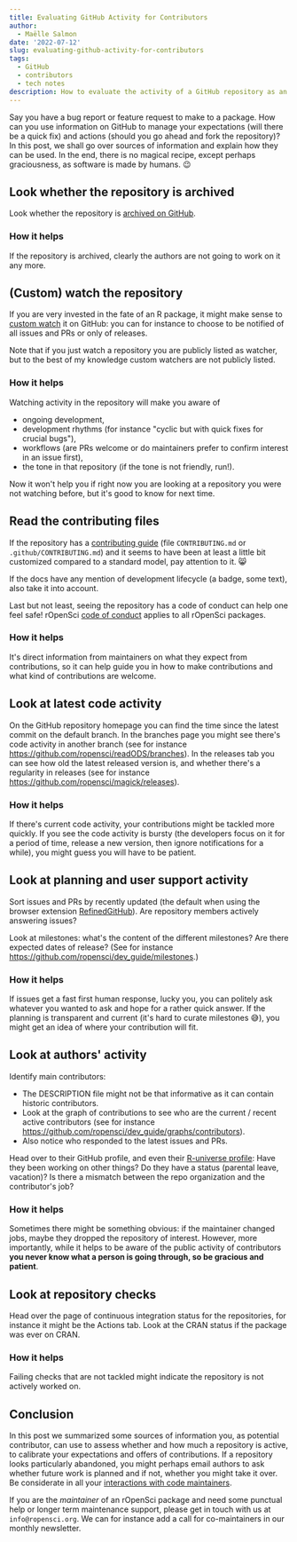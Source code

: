 ```yaml
---
title: Evaluating GitHub Activity for Contributors
author:
  - Maëlle Salmon
date: '2022-07-12'
slug: evaluating-github-activity-for-contributors
tags:
  - GitHub
  - contributors
  - tech notes
description: How to evaluate the activity of a GitHub repository as an user or potential contributors 
---
```


Say you have a bug report or feature request to make to a package. 
How can you use information on GitHub to manage your expectations (will there be a quick fix) and actions (should you go ahead and fork the repository)?
In this post, we shall go over sources of information and explain how they can be used.
In the end, there is no magical recipe, except perhaps graciousness, as software is made by humans. :wink:

## Look whether the repository is archived

Look whether the repository is [archived on GitHub](https://docs.github.com/en/repositories/archiving-a-github-repository/archiving-repositories).

### How it helps

If the repository is archived, clearly the authors are not going to work on it any more.

## (Custom) watch the repository

If you are very invested in the fate of an R package, it might make sense to [custom watch](https://docs.github.com/en/account-and-profile/managing-subscriptions-and-notifications-on-github/setting-up-notifications/configuring-notifications#configuring-your-watch-settings-for-an-individual-repository=) it on GitHub: you can for instance to choose to be notified of all issues and PRs or only of releases.

Note that if you just watch a repository you are publicly listed as watcher, but to the best of my knowledge custom watchers are not publicly listed.

### How it helps

Watching activity in the repository will make you aware of 
- ongoing development, 
- development rhythms (for instance "cyclic but with quick fixes for crucial bugs"), 
- workflows (are PRs welcome or do maintainers prefer to confirm interest in an issue first),
- the tone in that repository (if the tone is not friendly, run!). 

Now it won't help you if right now you are looking at a repository you were not watching before, but it's good to know for next time.

## Read the contributing files

If the repository has a [contributing guide](/blog/2021/04/28/commcall-pkg-community/) (file `CONTRIBUTING.md` or `.github/CONTRIBUTING.md`) and it seems to have been at least a little bit customized compared to a standard model, pay attention to it. :smile_cat:

If the docs have any mention of development lifecycle (a badge, some text), also take it into account.

Last but not least, seeing the repository has a code of conduct can help one feel safe!
rOpenSci [code of conduct](https://ropensci.org/code-of-conduct/) applies to all rOpenSci packages.

### How it helps

It's direct information from maintainers on what they expect from contributions, so it can help guide you in how to make contributions and what kind of contributions are welcome. 

## Look at latest code activity

On the GitHub repository homepage you can find the time since the latest commit on the default branch.
In the branches page you might see there's code activity in another branch (see for instance <https://github.com/ropensci/readODS/branches>).
In the releases tab you can see how old the latest released version is, and whether there's a regularity in releases (see for instance <https://github.com/ropensci/magick/releases>).

### How it helps

If there's current code activity, your contributions might be tackled more quickly.
If you see the code activity is bursty (the developers focus on it for a period of time, release a new version, then ignore notifications for a while), you might guess you will have to be patient.

## Look at planning and user support activity

Sort issues and PRs by recently updated (the default when using the browser extension [RefinedGitHub](https://github.com/refined-github/refined-github)). Are repository members actively answering issues?

Look at milestones: what's the content of the different milestones?
Are there expected dates of release?
(See for instance <https://github.com/ropensci/dev_guide/milestones>.)

### How it helps

If issues get a fast first human response, lucky you, you can politely ask whatever you wanted to ask and hope for a rather quick answer.
If the planning is transparent and current (it's hard to curate milestones :sweat_smile:), you might get an idea of where your contribution will fit.

## Look at authors' activity

Identify main contributors:
- The DESCRIPTION file might not be that informative as it can contain historic contributors. 
- Look at the graph of contributions to see who are the current / recent active contributors (see for instance <https://github.com/ropensci/dev_guide/graphs/contributors>). 
- Also notice who responded to the latest issues and PRs.

Head over to their GitHub profile, and even their [R-universe profile](https://r-universe.dev/maintainers/): Have they been working on other things? Do they have a status (parental leave, vacation)? Is there a mismatch between the repo organization and the contributor's job?

### How it helps

Sometimes there might be something obvious: if the maintainer changed jobs, maybe they dropped the repository of interest.
However, more importantly, while it helps to be aware of the public activity of contributors **you never know what a person is going through, so be gracious and patient**.

## Look at repository checks

Head over the page of continuous integration status for the repositories, for instance it might be the Actions tab.
Look at the CRAN status if the package was ever on CRAN.

### How it helps

Failing checks that are not tackled might indicate the repository is not actively worked on.

## Conclusion

In this post we summarized some sources of information you, as potential contributor, can use to assess whether and how much a repository is active, to calibrate your expectations and offers of contributions.
If a repository looks particularly abandoned, you might perhaps email authors to ask whether future work is planned and if not, whether you might take it over.
Be considerate in all your [interactions with code maintainers](https://jacobtomlinson.dev/posts/2022/dont-be-that-open-source-user-dont-be-me/).

If you are the _maintainer_ of an rOpenSci package and need some punctual help or longer term maintenance support, please get in touch with us at `info@ropensci.org`. 
We can for instance add a call for co-maintainers in our monthly newsletter.